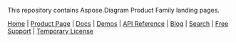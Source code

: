This repository contains Aspose.Diagram Product Family landing pages.


[Home](https://www.aspose.com/) | [Product Page](https://products.aspose.com/diagram/) | [Docs](https://docs.aspose.com/diagram/) | [Demos](https://products.aspose.app/diagram/family) | [API Reference](https://apireference.aspose.com/diagram) | [Blog](https://blog.aspose.com/category/diagram/) | [Search](https://search.aspose.com/) | [Free Support](https://forum.aspose.com/c/diagram) |  [Temporary License](https://purchase.aspose.com/temporary-license)

